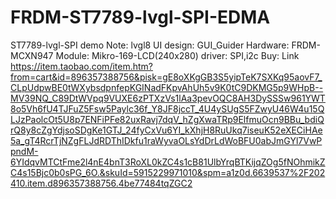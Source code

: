 # FRDM-ST7789-lvgl-SPI-EDMA
ST7789-lvgl-SPI demo
Note: lvgl8 
UI design: GUI_Guider
Hardware: FRDM-MCXN947
Module: Mikro-169-LCD(240x280)
driver: SPI,i2c
Buy: Link https://item.taobao.com/item.htm?from=cart&id=896357388756&pisk=gE8oXKgGB3S5yipTeK7SXKq95aovF7_CLpUdpwBE0tWXybsdpnfepKGINadFKpvAhUh5v9K0tC9DKMG5p9WHpB--MV39NQ_C89DtWVpq9VUXE6zPTXzVs1lAa3pevOQC8AH3DySSSw961YWT8o5Vh6fU4TJFuZ5Fsw5Paylc36f_Y8JF8jccT_4U4ySUgS5FZwyU46W4u15QLJzPaolcOt5U8p7ENFiPFe82uxRavj7dqV_hZgXwaTRp9ElfmuOcn9BBu_bdiQrQ8y8cZgYdjsoSDgKe1GTJ_24fyCxVu6YI_kXhjH8RuUkq7iseuK52eXECiHAe5a_gT4RcrTjNZgFLJdRDThIDkfu1raWyvaOLsYdDrLdWoBFU0abJmGYl7VwPpndM-6YIdqvMTCtFme2l4nE4bnT3RoXL0kZC4s1cB81UlbYrqBTKijqZOg5fNOhmikZC4s15Bjc0b0sPG_6O.&skuId=5915229971010&spm=a1z0d.6639537%2F202410.item.d896357388756.4be77484tqZGC2

